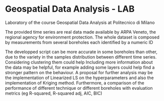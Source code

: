 # Geospatial Data Analysis - LAB
Laboratory of the course Geospatial Data Analysis at Politecnico di Milano

The provided time series are real data made available by ARPA Veneto, the regional agency for environment protection. The whole dataset
is composed by measurements from several boreholes each identified by a numeric ID

The developped script can be more accurate in some boreholes than other, due to the variety in the samples distribution between different
time series. Considering clustering them could help Including more information about the data may be helpful, for example adding some
layers could help find a stronger pattern on the behaviour.
A proposal for further analysis may be the implementation of Linearized LS on the hyperparameters and also the implementation of Kriging
method. Furthermore, a comparison of the performance of different technique or different boreholes with evaluation metrics (eg R-squared,
R-squared adj, AIC, BIC)
